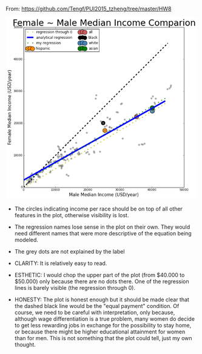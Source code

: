 From: https://github.com/Tengf/PUI2015_tzheng/tree/master/HW8

![alt image](https://github.com/sarangof/PUI2015_sarangof/blob/master/HW8/Plots/income.png) 


+ The circles indicating income per race should be on top of all other features in the plot, otherwise visibility is lost.
+ The regression names lose sense in the plot on their own. They would need different names that were more descriptive of the equation being modeled.
+ The grey dots are not explained by the label

+ CLARITY: It is relatively easy to read.
+ ESTHETIC: I would chop the upper part of the plot (from $40.000 to $50.000) only because there are no dots there. One of the regression lines is barely visible (the regression through 0).
+ HONESTY: The plot is honest enough but it should be made clear that the dashed black line would be the "equal payment" condition. Of course, we need to be careful with interpretation, only because, although wage differentiation is a true problem, many women do decide to get less rewarding jobs in exchange for the possibility to stay home, or because there might be higher educational attainment for women than for men. This is not something that the plot could tell, just my own thought.
